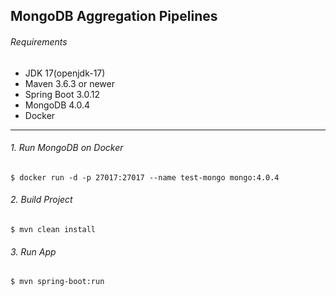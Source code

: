 ## __MongoDB Aggregation Pipelines__

###### Requirements

* JDK 17(openjdk-17)
* Maven 3.6.3 or newer
* Spring Boot 3.0.12
* MongoDB 4.0.4
* Docker

---

###### 1. Run MongoDB on Docker

    $ docker run -d -p 27017:27017 --name test-mongo mongo:4.0.4

###### 2. Build Project

    $ mvn clean install

###### 3. Run App
    $ mvn spring-boot:run